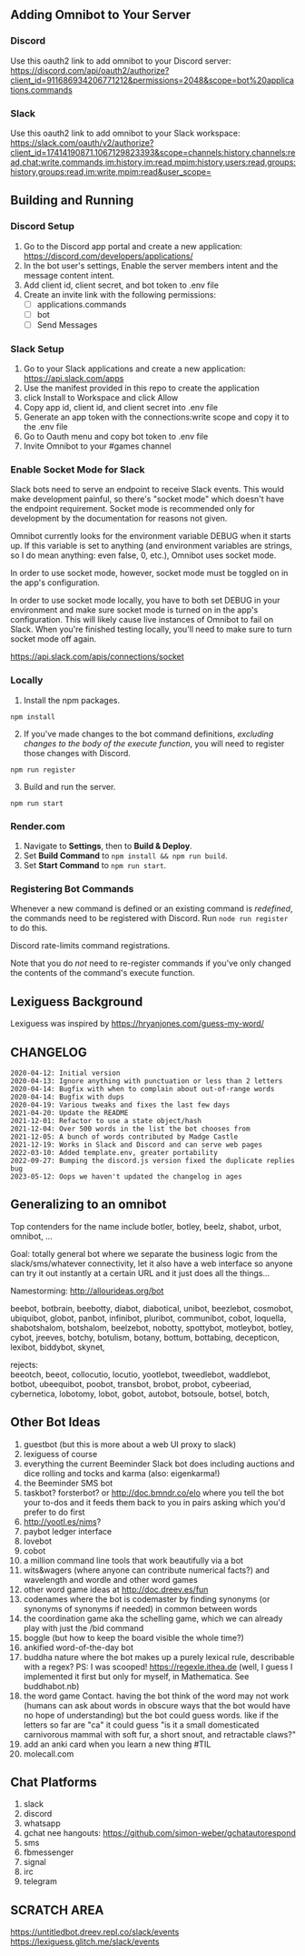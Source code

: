 ## Adding Omnibot to Your Server

### Discord

Use this oauth2 link to add omnibot to your Discord server:
https://discord.com/api/oauth2/authorize?client_id=911686934206771212&permissions=2048&scope=bot%20applications.commands

### Slack

Use this oauth2 link to add omnibot to your Slack workspace:
https://slack.com/oauth/v2/authorize?client_id=17414190871.1067129823393&scope=channels:history,channels:read,chat:write,commands,im:history,im:read,mpim:history,users:read,groups:history,groups:read,im:write,mpim:read&user_scope=

## Building and Running

### Discord Setup

1. Go to the Discord app portal and create a new application:
   https://discord.com/developers/applications/
2. In the bot user's settings, Enable the server members intent and
   the message content intent.
3. Add client id, client secret, and bot token to .env file
4. Create an invite link with the following permissions:
   - [ ] applications.commands
   - [ ] bot
   - [ ] Send Messages

### Slack Setup

1. Go to your Slack applications and create a new application:
   https://api.slack.com/apps
2. Use the manifest provided in this repo to create the application
3. click Install to Workspace and click Allow
4. Copy app id, client id, and client secret into .env file
5. Generate an app token with the connections:write scope and copy it
   to the .env file
6. Go to Oauth menu and copy bot token to .env file
7. Invite Omnibot to your #games channel

### Enable Socket Mode for Slack

Slack bots need to serve an endpoint to receive Slack events. 
This would make development painful, so there's "socket mode" which doesn't have
the endpoint requirement. 
Socket mode is recommended only for development by the documentation for reasons
not given.

Omnibot currently looks for the environment variable DEBUG when it starts up. 
If this variable is set to anything (and environment variables are strings, so I
do mean anything: even false, 0, etc.), Omnibot uses socket mode.

In order to use socket mode, however, socket mode must be toggled on in the 
app's configuration.

In order to use socket mode locally, you have to both set DEBUG in your 
environment and make sure socket mode is turned on in the app's configuration. 
This will likely cause live instances of Omnibot to fail on Slack. 
When you're finished testing locally, you'll need to make sure to turn socket 
mode off again.

https://api.slack.com/apis/connections/socket

### Locally

1. Install the npm packages.
```
npm install
```

2. If you've made changes to the bot command definitions, *excluding changes to
   the body of the execute function*, you will need to register those changes 
   with Discord.
```
npm run register
```

3. Build and run the server.
```
npm run start
```

### Render.com

1. Navigate to **Settings**, then to **Build & Deploy**.
2. Set **Build Command** to `npm install && npm run build`.
3. Set **Start Command** to `npm run start`.

### Registering Bot Commands

Whenever a new command is defined or an existing command is *redefined*, the 
commands need to be registered with Discord. 
Run `node run register` to do this.

Discord rate-limits command registrations.

Note that you do *not* need to re-register commands if you've only changed the 
contents of the command's execute function.

## Lexiguess Background

Lexiguess was inspired by https://hryanjones.com/guess-my-word/

## CHANGELOG

```
2020-04-12: Initial version
2020-04-13: Ignore anything with punctuation or less than 2 letters
2020-04-14: Bugfix with when to complain about out-of-range words
2020-04-14: Bugfix with dups
2020-04-19: Various tweaks and fixes the last few days
2021-04-20: Update the README
2021-12-01: Refactor to use a state object/hash
2021-12-04: Over 500 words in the list the bot chooses from
2021-12-05: A bunch of words contributed by Madge Castle
2021-12-19: Works in Slack and Discord and can serve web pages
2022-03-10: Added template.env, greater portability
2022-09-27: Bumping the discord.js version fixed the duplicate replies bug
2023-05-12: Oops we haven't updated the changelog in ages
```

## Generalizing to an omnibot

Top contenders for the name include botler, botley, beelz, shabot, urbot, omnibot, ...

Goal: totally general bot where we separate the business logic from the slack/sms/whatever connectivity, let it also have a web interface so anyone can try it out instantly at a certain URL and it just does all the things...

Namestorming: http://allourideas.org/bot

beebot, botbrain, beebotty, diabot, diabotical, unibot, beezlebot, cosmobot, ubiquibot, globot, panbot, infinibot, pluribot, communibot, cobot, loquella, shabotshalom, botshalom, beelzebot, nobotty, spottybot, motleybot, botley, cybot, jreeves, botchy, botulism, botany, bottum, bottabing, decepticon, lexibot, biddybot, skynet,

rejects:  
beeotch, beeot, collocutio, locutio, yootlebot, tweedlebot, waddlebot, botbot, ubeequibot, poobot, transbot, brobot, probot, cybeeriad, cybernetica, lobotomy, lobot, gobot, autobot, botsoule, botsel, botch,

## Other Bot Ideas

1. guestbot (but this is more about a web UI proxy to slack)
2. lexiguess of course 
3. everything the current Beeminder Slack bot does including auctions and dice rolling and tocks and karma (also: eigenkarma!)
4. the Beeminder SMS bot
5. taskbot? forsterbot? or http://doc.bmndr.co/elo where you tell the bot your to-dos and it feeds them back to you in pairs asking which you'd prefer to do first
6. http://yootl.es/nims?
7. paybot ledger interface
8. lovebot
9. cobot
10. a million command line tools that work beautifully via a bot
11. wits&wagers (where anyone can contribute numerical facts?) and wavelength and wordle and other word games
12. other word game ideas at http://doc.dreev.es/fun
13. codenames where the bot is codemaster by finding synonyms (or synonyms of synonyms if needed) in common between words
14. the coordination game aka the schelling game, which we can already play with just the /bid command
15. boggle (but how to keep the board visible the whole time?)
16. ankified word-of-the-day bot
17. buddha nature where the bot makes up a purely lexical rule, describable with a regex? PS: I was scooped! https://regexle.ithea.de (well, I guess I implemented it first but only for myself, in Mathematica. See buddhabot.nb)
18. the word game Contact. having the bot think of the word may not work (humans can ask about words in obscure ways that the bot would have no hope of understanding) but the bot could guess words. like if the letters so far are "ca" it could guess "is it a small domesticated carnivorous mammal with soft fur, a short snout, and retractable claws?"
19. add an anki card when you learn a new thing #TIL
20. molecall.com

## Chat Platforms

1. slack
2. discord
3. whatsapp
4. gchat nee hangouts: https://github.com/simon-weber/gchatautorespond
5. sms
6. fbmessenger
7. signal
8. irc 
9. telegram


## SCRATCH AREA

https://untitledbot.dreev.repl.co/slack/events  
https://lexiguess.glitch.me/slack/events  
